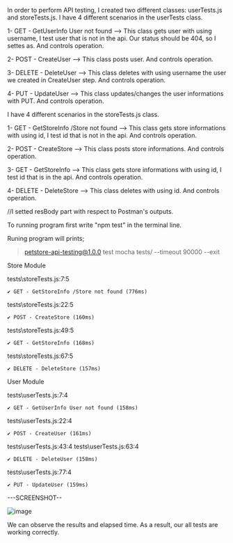 
In order to perform API testing, I created two different classes: userTests.js and storeTests.js.
I have 4 different scenarios in the userTests class.

 1-  GET - GetUserInfo User not found --> This class gets user with using username, I test user that is not in the api. Our status should be 404, so I settes as. And controls operation. 

  2-  POST - CreateUser --> This class posts user. And controls operation.
 
  3-  DELETE - DeleteUser --> This class deletes with using username the user we created in CreateUser step. And controls operation.  
  
  4-  PUT - UpdateUser --> This class updates/changes the user informations with PUT. And controls operation.

 I have 4 different scenarios in the storeTests.js class.
  
  1-  GET - GetStoreInfo /Store not found  --> This class gets store informations with using id, I test id that is not in the api. And controls operation.
  
  2-  POST - CreateStore --> This class posts store informations. And controls operation.
 
  3-  GET - GetStoreInfo --> This class gets store informations with using id, I test id that is in the api. And controls operation.
  
  4-  DELETE - DeleteStore  --> This class deletes with using id. And controls operation.
 
  //I setted resBody part with respect to Postman's outputs.
  
To running program first write "npm test" in the terminal line.

Runing program will prints; 

> petstore-api-testing@1.0.0 test
> mocha tests/ --timeout 90000  --exit


  Store Module
  
tests\storeTests.js:7:5
    
    ✔ GET - GetStoreInfo /Store not found (776ms)
tests\storeTests.js:22:5
   
    ✔ POST - CreateStore (160ms)
tests\storeTests.js:49:5
   
    ✔ GET - GetStoreInfo (168ms)
tests\storeTests.js:67:5
 
    ✔ DELETE - DeleteStore (157ms)

  User Module
  
tests\userTests.js:7:4
   
    ✔ GET - GetUserInfo User not found (158ms)
tests\userTests.js:22:4
   
    ✔ POST - CreateUser (161ms)
tests\userTests.js:43:4
tests\userTests.js:63:4
   
    ✔ DELETE - DeleteUser (158ms)
tests\userTests.js:77:4
    
    ✔ PUT - UpdateUser (159ms)
    
---SCREENSHOT--
    
![image](https://github.com/sumeyraltas/petstore-api-automation/assets/74320640/9f315b63-ddbd-4d76-a3c3-90c40ef75dad)

We can observe the results and elapsed time. As a result, our all tests are working correctly. 
